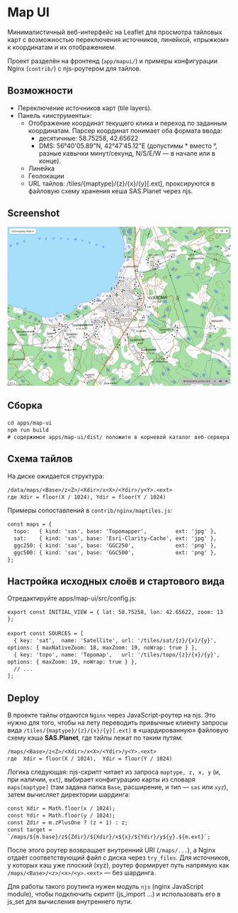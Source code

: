 # Map UI

Минималистичный веб-интерфейс на Leaflet для просмотра тайловых карт с возможностью переключения источников, линейкой, «прыжком» к координатам и их отображением.

Проект разделён на фронтенд (`app/mapui/`) и примеры конфигурации Nginx (`contrib/`) с njs-роутером для тайлов.

## Возможности
* Переключение источников карт (tile layers).
* Панель «инструменты»:
  * Отображение координат текущего клика и переход по заданным координатам. Парсер координат понимает оба формата ввода:
    * десятичные: 58.75258, 42.65622
    * DMS: 56°40'05.89"N, 42°47'45.12"E (допустимы * вместо °, разные кавычки минут/секунд, N/S/E/W — в начале или в конце).
  * Линейка
  * Геолокации
  * URL тайлов: /tiles/{maptype}/{z}/{x}/{y}[.ext], проксируются в файловую схему хранения кеша SAS.Planet через njs.

## Screenshot

![Map UI screenshot](docs/assets/screenshot.png)

## Сборка
```
cd apps/map-ui
npm run build
# содержимое apps/map-ui/dist/ положите в корневой каталог веб-сервера
```

## Схема тайлов
На диске ожидается структура:
```
/data/maps/<Base>/z<Z>/<Xdir>/x<X>/<Ydir>/y<Y>.<ext>
где Xdir = floor(X / 1024), Ydir = floor(Y / 1024)
```

Примеры сопоставлений в `contrib/nginx/maptiles.js`:
```
const maps = {
  topo:   { kind: 'sas', base: 'Topomapper',         ext: 'jpg' },
  sat:    { kind: 'sas', base: 'Esri-Clarity-Cache', ext: 'jpg' },
  ggc250: { kind: 'sas', base: 'GGC250',             ext: 'png' },
  ggc500: { kind: 'sas', base: 'GGC500',             ext: 'png' },
};
```

## Настройка исходных слоёв и стартового вида
Отредактируйте apps/map-ui/src/config.js:
```
export const INITIAL_VIEW = { lat: 58.75258, lon: 42.65622, zoom: 13 };

export const SOURCES = [
  { key: 'sat',  name: 'Satellite', url: '/tiles/sat/{z}/{x}/{y}',  options: { maxNativeZoom: 18, maxZoom: 19, noWrap: true } },
  { key: 'topo', name: 'Topomap',   url: '/tiles/topo/{z}/{x}/{y}', options: { maxZoom: 19, noWrap: true } },
  // ...
];
```

## Deploy
В проекте тайлы отдаются `Nginx` через JavaScript-роутер на njs. Это нужно для того, чтобы на лету переводить привычные клиенту запросы вида `/tiles/{maptype}/{z}/{x}/{y}[.ext]` в «шардированную» файловую схему кэша **SAS.Planet**, где тайлы лежат по таким путям:
```
/maps/<Base>/z<Z>/<Xdir>/x<X>/<Ydir>/y<Y>.<ext>
где  Xdir = floor(X / 1024),  Ydir = floor(Y / 1024)
```

Логика следующая: njs-скрипт читает из запроса `maptype, z, x, y` (и, при наличии, `ext`), выбирает конфигурацию карты из словаря `maps[maptype]` (там задана папка `Base`, расширение, и тип — `sas` или `xyz`), затем вычисляет директории шардинга:
```
const Xdir = Math.floor(x / 1024);
const Ydir = Math.floor(y / 1024);
const Zdir = m.zPlusOne ? (z + 1) : z;
const target = `/maps/${m.base}/z${Zdir}/${Xdir}/x${x}/${Ydir}/y${y}.${m.ext}`;
```
После этого роутер возвращает внутренний URI (`/maps/...`), а Nginx отдаёт соответствующий файл с диска через `try_files`. Для источников, у которых кэш уже плоский (xyz), роутер формирует путь напрямую как `/maps/<Base>/<z>/<x>/<y>.<ext>` — без шардинга.

Для работы такого роутинга нужен модуль `njs` (nginx JavaScript module), чтобы подключить скрипт (js_import ...) и использовать его в js_set для вычисления внутреннего пути.
